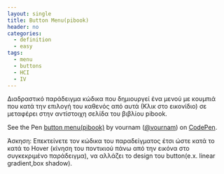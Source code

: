 ```yaml
---
layout: single
title: Button Menu(pibook)
header: no
categories:
  - definition
  - easy
tags:
  - menu
  - buttons
  - HCI
  - IV
---
```


Διαδραστικό παράδειγμα κώδικα που δημιουργεί ένα μενού με κουμπιά που κατά την επιλογή του καθενός από αυτά (Κλικ στο εικονίδιο) σε μεταφέρει στην αντίστοιχη σελίδα του βιβλίου pibook.
<p data-height="350" data-theme-id="17517" data-slug-hash="vOoyJG" data-default-tab="result" data-user="vournam" class='codepen'>See the Pen <a href='https://codepen.io/vournam/pen/porpRwB'>button menu(pibook)</a> by vournam (<a href='https://codepen.io/vournam'>@vournam</a>) on <a href='https://codepen.io'>CodePen</a>.</p>
<script async src="//assets.codepen.io/assets/embed/ei.js"></script>

Άσκηση: Επεκτείνετε τον κώδικα του παραδείγματος έτσι ώστε κατά το κατά το Hover (κίνηση του ποντικιού πάνω από την εικόνα στο συγκεκριμένο παράδειγμα), να αλλάζει το design του button(e.x. linear gradient,box shadow).
